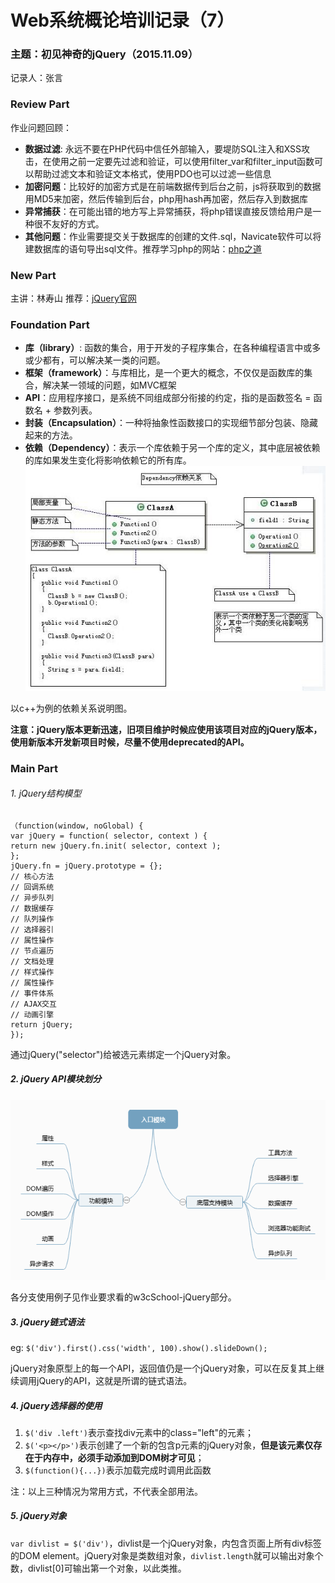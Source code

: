 # Web系统概论培训记录（7）

### 主题：初见神奇的jQuery（2015.11.09）

记录人：张言

### Review Part

作业问题回顾：
> 
- **数据过滤**: 永远不要在PHP代码中信任外部输入，要堤防SQL注入和XSS攻击，在使用之前一定要先过滤和验证，可以使用filter_var和filter_input函数可以帮助过滤文本和验证文本格式，使用PDO也可以过滤一些信息
- **加密问题**：比较好的加密方式是在前端数据传到后台之前，js将获取到的数据用MD5来加密，然后传输到后台，php用hash再加密，然后存入到数据库
- **异常捕获**：在可能出错的地方写上异常捕获，将php错误直接反馈给用户是一种很不友好的方式。
- **其他问题**：作业需要提交关于数据库的创建的文件.sql，Navicate软件可以将建数据库的语句导出sql文件。推荐学习php的网站：[php之道](http://wulijun.github.io/php-the-right-way/)

### New Part
主讲：林寿山
推荐：[jQuery官网](http://jquery.com)

### Foundation Part

- **库（library）**:  函数的集合，用于开发的子程序集合，在各种编程语言中或多或少都有，可以解决某一类的问题。
- **框架（framework）**：与库相比，是一个更大的概念，不仅仅是函数库的集合，解决某一领域的问题，如MVC框架
- **API**：应用程序接口，是系统不同组成部分衔接的约定，指的是函数签名 = 函数名 + 参数列表。
- **封装（Encapsulation）**：一种将抽象性函数接口的实现细节部分包装、隐藏起来的方法。
- **依赖（Dependency）**：表示一个库依赖于另一个库的定义，其中底层被依赖的库如果发生变化将影响依赖它的所有库。
![(dependency](images/dependency.jpg)

以c++为例的依赖关系说明图。

**注意：jQuery版本更新迅速，旧项目维护时候应使用该项目对应的jQuery版本，使用新版本开发新项目时候，尽量不使用deprecated的API。**

### Main Part

###### 1. jQuery结构模型

```
（function(window, noGlobal) {
var jQuery = function( selector, context ) {
return new jQuery.fn.init( selector, context );
};
jQuery.fn = jQuery.prototype = {};
// 核心方法
// 回调系统
// 异步队列
// 数据缓存
// 队列操作
// 选择器引
// 属性操作
// 节点遍历
// 文档处理
// 样式操作
// 属性操作
// 事件体系
// AJAX交互
// 动画引擎
return jQuery;
});
```

通过jQuery("selector")给被选元素绑定一个jQuery对象。

##### 2. jQuery API模块划分
![jQueryAPI](images/jQueryAPI.png)

各分支使用例子见作业要求看的w3cSchool-jQuery部分。
##### 3. jQuery链式语法

eg: `$('div').first().css('width', 100).show().slideDown();`

jQuery对象原型上的每一个API，返回值仍是一个jQuery对象，可以在反复其上继续调用jQuery的API，这就是所谓的链式语法。

##### 4. jQuery选择器的使用

1. `$('div .left')`表示查找div元素中的class="left"的元素；
2. `$('<p></p>')`表示创建了一个新的包含p元素的jQuery对象，**但是该元素仅存在于内存中，必须手动添加到DOM树才可见**；
3. `$(function(){...})`表示加载完成时调用此函数

注：以上三种情况为常用方式，不代表全部用法。

##### 5. jQuery对象
`var divlist = $('div')`，divlist是一个jQuery对象，内包含页面上所有div标签的DOM element。jQuery对象是类数组对象，`divlist.length`就可以输出对象个数，divlist[0]可输出第一个对象，以此类推。
